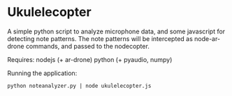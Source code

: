 Ukulelecopter
=============
A simple python script to analyze microphone data, and some javascript for detecting note patterns. The note patterns will be intercepted as node-ar-drone commands, and passed to the nodecopter.

Requires:
nodejs (+ ar-drone)
python (+ pyaudio, numpy)

Running the application: 
```
python noteanalyzer.py | node ukulelecopter.js
```
